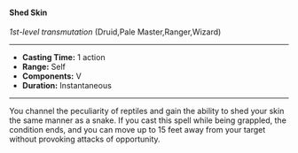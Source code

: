 #### Shed Skin
*1st-level transmutation* (Druid,Pale Master,Ranger,Wizard)
___
- **Casting Time:** 1 action
- **Range:** Self
- **Components:** V
- **Duration:** Instantaneous
---
You channel the peculiarity of reptiles and gain the ability to shed your skin the same manner as a snake. If you cast this spell while being grappled, the condition ends, and you can move up to 15 feet away from your target without provoking attacks of opportunity.
